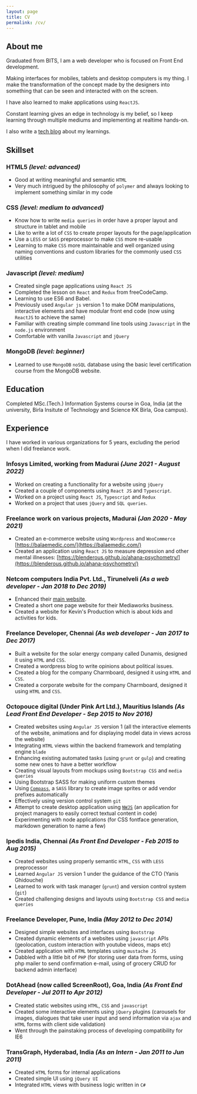 ```yaml
---
layout: page
title: CV
permalink: /cv/
---
```

## About me
Graduated from BITS, I am a web developer who is focused on Front End development.

Making interfaces for mobiles, tablets and desktop computers is my thing. I make the transformation of the concept made by the designers into something that can be
seen and interacted with on the screen.

I have also learned to make applications using `ReactJS`.

Constant learning gives an edge in technology is my belief, so I keep learning through multiple mediums and implementing at realtime hands-on.

I also write a [tech blog](https://blenderous.github.io/) about my learnings.

## Skillset

### HTML5 *(level: advanced)*
- Good at writing meaningful and semantic `HTML`
- Very much intrigued by the philosophy of `polymer` and always looking to implement something similar in my code

### CSS *(level: medium to advanced)*
- Know how to write `media queries` in order have a proper layout and structure in tablet and mobile
- Like to write a lot of `CSS` to create proper layouts for the page/application
- Use a `LESS` or `SASS` preprocessor to make `CSS` more re-usable
- Learning to make `CSS` more maintainable and well organized using naming conventions and custom libraries for the commonly used `CSS` utilities

### Javascript *(level: medium)*
- Created single page applications using `React JS`
- Completed the lesson on `React` and `Redux` from freeCodeCamp.
- Learning to use ES6 and Babel.
- Previously used `Angular js` version 1 to make DOM manipulations, interactive elements and have modular front end code (now using `ReactJS` to achieve the same)
- Familiar with creating simple command line tools using `Javascript` in the `node.js` environment
- Comfortable with vanilla `Javascript` and `jQuery`

### MongoDB *(level: beginner)*
- Learned to use `MongoDB` `noSQL` database using the basic level certification course from the MongoDB website.

## Education

Completed MSc.(Tech.) Information Systems course in Goa, India (at the university, Birla Insitute of Technology and Science KK Birla, Goa campus).

## Experience

I have worked in various organizations for 5 years, excluding the period when I did freelance work.

### Infosys Limited, working from Madurai *(June 2021 - August 2022)*
- Worked on creating a functionality for a website using `jQuery`
- Created a couple of components using `React JS` and `Typescript`.
- Worked on a project using `React JS`, `Typescript` and `Redux`
- Worked on a project that uses `jQuery` and `SQL queries`.

### Freelance work on various projects, Madurai *(Jan 2020 - May 2021)*
- Created an e-commerce website using `Wordpress` and `WooCommerce` [https://balaemedic.com/](https://balaemedic.com/)
- Created an application using `React JS` to measure depression and other mental illnesses: [https://blenderous.github.io/ahana-psychometry/](https://blenderous.github.io/ahana-psychometry/)

### Netcom computers India Pvt. Ltd., Tirunelveli *(As a web developer - Jan 2018 to Dec 2019)*
- Enhanced their [main website](http://netcomcomputersindia.com).
- Created a short one page website for their Mediaworks business.
- Created a website for Kevin's Production which is about kids and activities for kids.

### Freelance Developer, Chennai *(As web developer - Jan 2017 to Dec 2017)*
- Built a website for the solar energy company called Dunamis, designed it using `HTML` and `CSS`.
- Created a wordpress blog to write opinions about political issues.
- Created a blog for the company Charmboard, designed it using `HTML` and `CSS`.
- Created a corporate website for the company Charmboard, designed it using `HTML` and `CSS`.

### Octopouce digital (Under Pink Art Ltd.), Mauritius Islands *(As Lead Front End Developer - Sep 2015 to Nov 2016)*
- Created websites using `Angular JS` version 1  (all the interactive elements of the website, animations and for displaying model data in views across the website)
- Integrating `HTML` views within the backend framework and templating engine `blade`
- Enhancing existing automated tasks (using `grunt` or `gulp`) and creating some new ones to have a better work­flow
- Creating visual layouts from mockups using `Bootstrap CSS`  and `media queries`
- Using Bootstrap SASS for making uniform custom themes
- Using [`Compass`](http://compass-style.org/), a `SASS` library to create image sprites or add vendor prefixes automatically
- Effectively using version control system `git`
- Attempt to create desktop application using [`NWJS`](https://nwjs.io/) (an application for project managers to easily correct textual content in code)
- Experimenting with node applications (for CSS
fontface generation, markdown generation to name a few)

### Ipedis India, Chennai *(As Front End Developer - Feb 2015 to Aug 2015)*
- Created websites using properly semantic `HTML`, `CSS` with `LESS` preprocessor
- Learned `Angular JS` version 1 under the guidance of the CTO (Yanis Ghidouche)
- Learned to work with task manager (`grunt`) and version control system (`git`)
- Created challenging designs and layouts using `Bootstrap CSS` and `media queries`

### Freelance Developer, Pune, India *(May 2012 to Dec 2014)*
- Designed simple websites and interfaces using `Bootstrap`
- Created dynamic elements of a websites using `javascript` APIs (geolocation, custom interaction with youtube videos, maps etc)
- Created application with `HTML` templates using `mustache JS`
- Dabbled with a little bit of `PHP` (for storing user data from forms, using php mailer to send confirmation e-mail, using of grocery CRUD for backend admin interface)

### DotAhead (now called ScreenRoot), Goa, India *(As Front End Developer - Jul 2011 to Apr 2012)*
- Created static websites using `HTML`, `CSS` and `javascript`
- Created some interactive elements using `jQuery` plugins (carousels for images, dialogues that take user input and send information via `ajax` and `HTML` forms with client side validation)
- Went through the painstaking process of developing compatibility for IE6

### TransGraph, Hyderabad, India *(As an Intern - Jan 2011 to Jun 2011)*
- Created `HTML` forms for internal applications
- Created simple UI using `jQuery UI`
- Integrated `HTML` views with business logic written in `C#`
